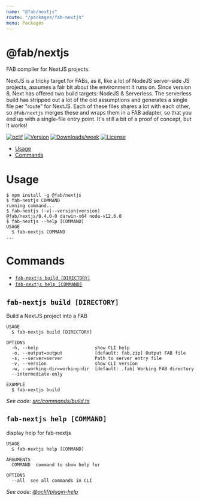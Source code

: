 ```yaml
---
name: "@fab/nextjs"
route: "/packages/fab-nextjs"
menu: Packages
---
```


@fab/nextjs
===========

FAB compiler for NextJS projects.

NextJS is a tricky target for FABs, as it, like a lot of NodeJS server-side JS projects, assumes a fair bit about the environment it runs on. Since version 8, Next has offered two build targets: NodeJS & Serverless. The serverless build has stripped out a lot of the old assumptions and generates a single file per "route" for NextJS. Each of these files shares a lot with each other, so `@fab/nextjs` merges these and wraps them in a FAB adapter, so that you end up with a single-file entry point. It's still a bit of a proof of concept, but it works!

[![oclif](https://img.shields.io/badge/cli-oclif-brightgreen.svg)](https://oclif.io)
[![Version](https://img.shields.io/npm/v/@fab/nextjs.svg)](https://npmjs.org/package/@fab/nextjs)
[![Downloads/week](https://img.shields.io/npm/dw/@fab/nextjs.svg)](https://npmjs.org/package/@fab/nextjs)
[![License](https://img.shields.io/npm/l/@fab/nextjs.svg)](https://github.com/fab-spec/fab/blob/master/package.json)

<!-- toc -->
* [Usage](#usage)
* [Commands](#commands)
<!-- tocstop -->
# Usage
<!-- usage -->
```sh-session
$ npm install -g @fab/nextjs
$ fab-nextjs COMMAND
running command...
$ fab-nextjs (-v|--version|version)
@fab/nextjs/0.4.0-0 darwin-x64 node-v12.6.0
$ fab-nextjs --help [COMMAND]
USAGE
  $ fab-nextjs COMMAND
...
```
<!-- usagestop -->
# Commands
<!-- commands -->
* [`fab-nextjs build [DIRECTORY]`](#fab-nextjs-build-directory)
* [`fab-nextjs help [COMMAND]`](#fab-nextjs-help-command)

## `fab-nextjs build [DIRECTORY]`

Build a NextJS project into a FAB

```
USAGE
  $ fab-nextjs build [DIRECTORY]

OPTIONS
  -h, --help                     show CLI help
  -o, --output=output            [default: fab.zip] Output FAB file
  -s, --server=server            Path to server entry file
  -v, --version                  show CLI version
  -w, --working-dir=working-dir  [default: .fab] Working FAB directory
  --intermediate-only

EXAMPLE
  $ fab-nextjs build
```

_See code: [src/commands/build.ts](https://github.com/fab-spec/fab/blob/v0.4.0-0/src/commands/build.ts)_

## `fab-nextjs help [COMMAND]`

display help for fab-nextjs

```
USAGE
  $ fab-nextjs help [COMMAND]

ARGUMENTS
  COMMAND  command to show help for

OPTIONS
  --all  see all commands in CLI
```

_See code: [@oclif/plugin-help](https://github.com/oclif/plugin-help/blob/v2.1.6/src/commands/help.ts)_
<!-- commandsstop -->
